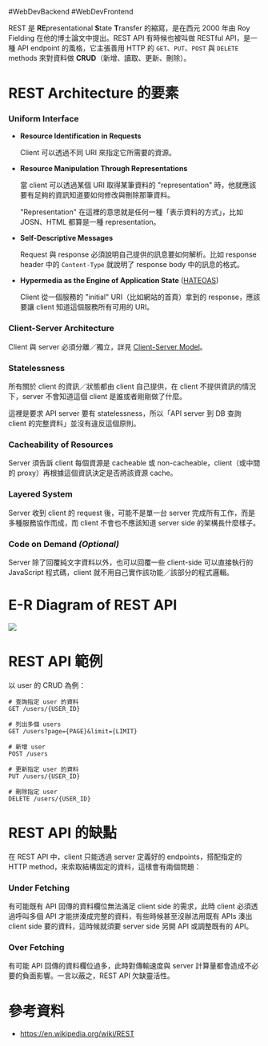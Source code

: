 #WebDevBackend #WebDevFrontend 

REST 是 **RE**presentational **S**tate **T**ransfer 的縮寫，是在西元 2000 年由 Roy Fielding 在他的博士論文中提出。REST API 有時候也被叫做 RESTful API，是一種 API endpoint 的風格，它主張善用 HTTP 的 `GET`、`PUT`、`POST` 與 `DELETE` methods 來對資料做 **CRUD**（新增、讀取、更新、刪除）。

# REST Architecture 的要素

### Uniform Interface

- **Resource Identification in Requests**

    Client 可以透過不同 URI 來指定它所需要的資源。

- **Resource Manipulation Through Representations**

    當 client 可以透過某個 URI 取得某筆資料的 "representation" 時，他就應該要有足夠的資訊知道要如何修改與刪除那筆資料。

    "Representation" 在這裡的意思就是任何一種「表示資料的方式」，比如 JOSN、HTML 都算是一種 representation。

- **Self-Descriptive Messages**

    Request 與 response 必須說明自己提供的訊息要如何解析。比如 response header 中的 `Content-Type` 就說明了 response body 中的訊息的格式。

- **Hypermedia as the Engine of Application State** ([HATEOAS](https://en.wikipedia.org/wiki/HATEOAS))

    Client 從一個服務的 "initial" URI（比如網站的首頁）拿到的 response，應該要讓 client 知道這個服務所有可用的 URI。

### Client-Server Architecture

Client 與 server 必須分離／獨立，詳見 [Client-Server Model](</System Design/Client-Server Model.canvas>)。

### Statelessness

所有關於 client 的資訊／狀態都由 client 自己提供，在 client 不提供資訊的情況下，server 不會知道這個 client 是誰或者剛剛做了什麼。

這裡是要求 API server 要有 statelessness，所以「API server 到 DB 查詢 client 的完整資料」並沒有違反這個原則。

### Cacheability of Resources

Server 須告訴 client 每個資源是 cacheable 或 non-cacheable，client（或中間的 proxy）再根據這個資訊決定是否將該資源 cache。

### Layered System

Server 收到 client 的 request 後，可能不是單一台 server 完成所有工作，而是多種服務協作而成，而 client 不會也不應該知道 server side 的架構長什麼樣子。

### Code on Demand *(Optional)*

Server 除了回覆純文字資料以外，也可以回覆一些 client-side 可以直接執行的 JavaScript 程式碼，client 就不用自己實作該功能／該部分的程式邏輯。

# E-R Diagram of REST API

![](<https://raw.githubusercontent.com/Jamison-Chen/KM-software/master/img/er-diagram-of-rest-api.png>)

# REST API 範例

以 user 的 CRUD 為例：

```plaintext
# 查詢指定 user 的資料
GET /users/{USER_ID}

# 列出多個 users
GET /users?page={PAGE}&limit={LIMIT}

# 新增 user
POST /users

# 更新指定 user 的資料
PUT /users/{USER_ID}

# 刪除指定 user
DELETE /users/{USER_ID}
```

# REST API 的缺點

在 REST API 中，client 只能透過 server 定義好的 endpoints，搭配指定的 HTTP method，來索取結構固定的資料，這樣會有兩個問題：

### Under Fetching

有可能既有 API 回傳的資料欄位無法滿足 client side 的需求，此時 client 必須透過呼叫多個 API 才能拼湊成完整的資料，有些時候甚至沒辦法用既有 APIs 湊出 client side 要的資料，這時候就須要 server side 另開 API 或調整既有的 API。

### Over Fetching

有可能 API 回傳的資料欄位過多，此時對傳輸速度與 server 計算量都會造成不必要的負面影響。一言以蔽之，REST API 欠缺靈活性。

# 參考資料

- <https://en.wikipedia.org/wiki/REST>
